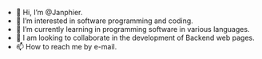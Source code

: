 - 👋 Hi, I’m @Janphier.
- 👀 I’m interested in software programming and coding.
- 🌱 I’m currently learning in programming software in various languages.
- 💞️ I am looking to collaborate in the development of Backend web pages.
- 📫 How to reach me by e-mail.

<!---
Janphier/Janphier is a ✨ special ✨ repository because its `README.md` (this file) appears on your GitHub profile.
You can click the Preview link to take a look at your changes.
--->
